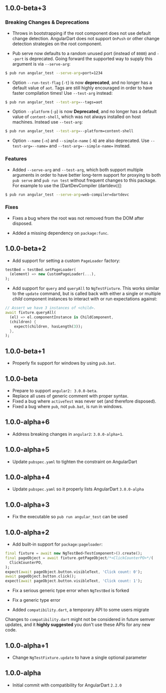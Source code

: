 ## 1.0.0-beta+3

### Breaking Changes & Deprecations

- Throws in bootstrapping if the root component does not use default change
  detection. AngularDart does not support `OnPush` or other change detection
  strategies on the root component.

- Pub serve now defaults to a random unused port (instead of `8080`) and
  `--port` is deprecated. Going forward the supported way to supply this
  argument is via `--serve-arg`:

```bash
$ pub run angular_test --serve-arg=port=1234
```

- Option `--run-test-flag` (`-t`) is now **deprecated**, and no longer has a
  default value of `aot`. Tags are still highly encouraged in order to have
  faster compilation times! Use `--test-arg` instead:

```bash
$ pub run angular_test --test-arg=--tags=aot
```

- Option `--platform` (`-p`) is now **Deprecated**, and no longer has a default
  value of `content-shell`, which was not always installed on host machines.
  Instead use `--test-arg`:

```bash
$ pub run angular_test --test-arg=--platform=content-shell
```

- Option `--name` (`-n`) and `--simple-name` (`-N`) are also deprecated. Use
  `--test-arg=--name=` and `--test-arg=--simple-name=` instead.

### Features

- Added `--serve-arg` and `--test-arg`, which both support multiple arguments
  in order to have better long-term support for proxying to both `pub serve`
  and `pub run test` without frequent changes to this package. For example to
  use the [DartDevCompiler (dartdevc)]:


```bash
$ pub run angular_test --serve-arg=web-compiler=dartdevc
```

### Fixes

- Fixes a bug where the root was not removed from the DOM after disposed.

- Added a missing dependency on `package:func`.

## 1.0.0-beta+2

- Add support for setting a custom `PageLoader` factory:

```dart
testBed = testBed.setPageLoader(
  (element) => new CustomPageLoader(...),
);
```

- Add support for `query` and `queryAll` to `NgTestFixture`. This works similar
  to the `update` command, but is called back with either a single or multiple
  _child_ component instances to interact with or run expectations against:

```dart
// Assert we have 3 instances of <child>.
await fixture.queryAll(
  (el) => el.componentInstance is ChildComponent,
  (children) {
    expect(children, hasLength(3));
  },
);
```

## 1.0.0-beta+1

- Properly fix support for windows by using `pub.bat`.

## 1.0.0-beta

- Prepare to support `angular2: 3.0.0-beta`.
- Replace all uses of generic comment with proper syntax.
- Fixed a bug where `activeTest` was never set (and therefore disposed).
- Fixed a bug where `pub`, not `pub.bat`, is run in windows.

## 1.0.0-alpha+6

- Address breaking changes in `angular2`: `3.0.0-alpha+1`.

## 1.0.0-alpha+5

- Update `pubspec.yaml` to tighten the constraint on AngularDart

## 1.0.0-alpha+4

- Update `pubspec.yaml` so it properly lists AngularDart `3.0.0-alpha`

## 1.0.0-alpha+3

- Fix the executable so `pub run angular_test` can be used

## 1.0.0-alpha+2

- Add built-in support for `package:pageloader`:

```dart
final fixture = await new NgTestBed<TestComponent>().create();
final pageObject = await fixture.getPageObject/*<ClickCounterPO>*/(
  ClickCounterPO,
);
expect(await pageObject.button.visibleText, 'Click count: 0');
await pageObject.button.click();
expect(await pageObject.button.visibleText, 'Click count: 1');
```

- Fix a serious generic type error when `NgTestBed` is forked

- Fix a generic type error
- Added `compatibility.dart`, a temporary API to some users migrate

Changes to `compatibility.dart` might not be considered in future semver
updates, and it **highly suggested** you don't use these APIs for any new code.

## 1.0.0-alpha+1

- Change `NgTestFixture.update` to have a single optional parameter

## 1.0.0-alpha

- Initial commit with compatibility for AngularDart `2.2.0`
